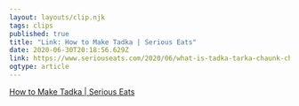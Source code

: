```yaml
---
layout: layouts/clip.njk 
tags: clips 
published: true 
title: "Link: How to Make Tadka | Serious Eats" 
date: 2020-06-30T20:18:56.629Z 
link: https://www.seriouseats.com/2020/06/what-is-tadka-tarka-chaunk-chhonk-baghaar.html 
ogtype: article 
---
```

[How to Make Tadka | Serious Eats](https://www.seriouseats.com/2020/06/what-is-tadka-tarka-chaunk-chhonk-baghaar.html) 
